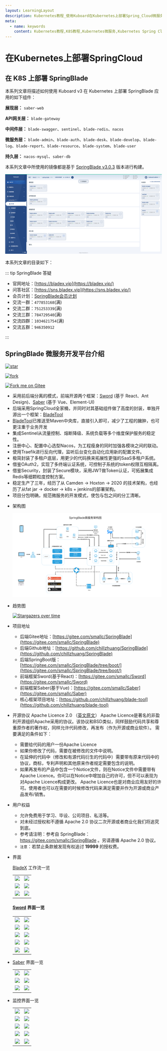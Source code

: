 ```yaml
---
layout: LearningLayout
description: Kubernetes教程_使用Kuboard在Kubernetes上部署Spring_Cloud微服务平台SpringBlade
meta:
  - name: keywords
    content: Kubernetes教程,K8S教程,Kubernetes微服务,Kubernetes Spring Cloud
---
```


# 在Kubernetes上部署SpringCloud

<AdSenseTitle/>

## 在 K8S 上部署 SpringBlade

本系列文章将描述如何使用 Kuboard v3 在 Kubernetes 上部署 SpringBlade 应用的如下组件：

**展现层：**	`saber-web`

**API网关层：**	`blade-gateway`

**中间件层：**	`blade-swagger`、`sentinel`、`blade-redis`、`nacos`

**微服务层：**	`blade-admin`、`blade-auth`、`blade-desk`、`blade-develop`、`blade-log`、`blade-report`、`blade-resource`、`blade-system`、`blade-user`

**持久层：**	`nacos-mysql`、`saber-db`



本系列文章中所使用的镜像都是基于 <a href="https://gitee.com/smallc/SpringBlade/tree/v3.0.3/" target="_blank">SpringBlade v3.0.3</a> 版本进行构建。



![image-20210501144136997](./index.assets/image-20210501144136997.png)



本系列文章的目录如下：





::: tip SpringBlade 答疑

- 官网地址：[https://bladex.vip](https://bladex.vip/)
- 问答社区：[https://sns.bladex.vip](https://sns.bladex.vip/)
- 会员计划：[SpringBlade会员计划](https://gitee.com/smallc/SpringBlade/wikis/SpringBlade会员计划)
- 交流一群：`477853168`(满)
- 交流二群：`751253339`(满)
- 交流三群：`784729540`(满)
- 交流四群：`1034621754`(满)
- 交流五群：`946350912`

:::



## SpringBlade 微服务开发平台介绍



[![star](https://gitee.com/smallc/SpringBlade/badge/star.svg?theme=white)](https://gitee.com/smallc/SpringBlade/stargazers)

[![fork](https://gitee.com/smallc/SpringBlade/badge/fork.svg?theme=white)](https://gitee.com/smallc/SpringBlade/members)

[![Fork me on Gitee](https://gitee.com/smallc/SpringBlade/widgets/widget_6.svg)](https://gitee.com/smallc/SpringBlade)



- 采用前后端分离的模式，前端开源两个框架：[Sword](https://gitee.com/smallc/Sword) (基于 React、Ant Design)、[Saber](https://gitee.com/smallc/Saber) (基于 Vue、Element-UI)
- 后端采用SpringCloud全家桶，并同时对其基础组件做了高度的封装，单独开源出一个框架：[BladeTool](https://github.com/chillzhuang/blade-tool)
- [BladeTool](https://github.com/chillzhuang/blade-tool)已推送至Maven中央库，直接引入即可，减少了工程的臃肿，也可更注重于业务开发
- 集成Sentinel从流量控制、熔断降级、系统负载等多个维度保护服务的稳定性。
- 注册中心、配置中心选型Nacos，为工程瘦身的同时加强各模块之间的联动。
- 使用Traefik进行反向代理，监听后台变化自动化应用新的配置文件。
- 极简封装了多租户底层，用更少的代码换来拓展性更强的SaaS多租户系统。
- 借鉴OAuth2，实现了多终端认证系统，可控制子系统的token权限互相隔离。
- 借鉴Security，封装了Secure模块，采用JWT做Token认证，可拓展集成Redis等细颗粒度控制方案。
- 稳定生产了三年，经历了从 Camden -> Hoxton -> 2020 的技术架构，也经历了从fat jar -> docker -> k8s + jenkins的部署架构。
- 项目分包明确，规范微服务的开发模式，使包与包之间的分工清晰。



* 架构图

  ![img](./index.assets/springblade-framework.png)



* 趋势图

  <a href="https://whnb.wang/smallc/SpringBlade" rel="nofollow"><img src="https://whnb.wang/img/smallc/SpringBlade" alt="Stargazers over time"></a>


* 项目地址
  * 后端Gitee地址：[https://gitee.com/smallc/SpringBlade](https://gitee.com/smallc/SpringBlade)
  * 后端Github地址：[https://github.com/chillzhuang/SpringBlade](https://github.com/chillzhuang/SpringBlade)
  * 后端SpringBoot版：[https://gitee.com/smallc/SpringBlade/tree/boot/](https://gitee.com/smallc/SpringBlade/tree/boot/)
  * 前端框架Sword(基于React)：[https://gitee.com/smallc/Sword](https://gitee.com/smallc/Sword)
  * 前端框架Saber(基于Vue)：[https://gitee.com/smallc/Saber](https://gitee.com/smallc/Saber)
  * 核心框架项目地址：[https://github.com/chillzhuang/blade-tool](https://github.com/chillzhuang/blade-tool)

* 开源协议
    Apache Licence 2.0 （[英文原文](http://www.apache.org/licenses/LICENSE-2.0.html)）
    Apache Licence是著名的非盈利开源组织Apache采用的协议。该协议和BSD类似，同样鼓励代码共享和尊重原作者的著作权，同样允许代码修改，再发布（作为开源或商业软件）。
    需要满足的条件如下：
    * 需要给代码的用户一份Apache Licence
    * 如果你修改了代码，需要在被修改的文件中说明。
    * 在延伸的代码中（修改和有源代码衍生的代码中）需要带有原来代码中的协议，商标，专利声明和其他原来作者规定需要包含的说明。
    * 如果再发布的产品中包含一个Notice文件，则在Notice文件中需要带有Apache Licence。你可以在Notice中增加自己的许可，但不可以表现为对Apache Licence构成更改。
    Apache Licence也是对商业应用友好的许可。使用者也可以在需要的时候修改代码来满足需要并作为开源或商业产品发布/销售。

* 用户权益
  * 允许免费用于学习、毕设、公司项目、私活等。
  * 对未经过授权和不遵循 Apache 2.0 协议二次开源或者商业化我们将追究到底。
  * 参考请注明：参考自 SpringBlade：https://gitee.com/smallc/SpringBlade 。另请遵循 Apache 2.0 协议。
  * `注意`：若禁止条款被发现有权追讨 **19999** 的授权费。

* 界面

  [BladeX](https://bladex.vip/#/vip) 工作流一览
    <table>
        <tr>
            <td><img src="https://gitee.com/smallc/SpringBlade/raw/master/pic/bladex-flow1.png"/></td>
            <td><img src="https://gitee.com/smallc/SpringBlade/raw/master/pic/bladex-flow2.png"/></td>
        </tr>
        <tr>
            <td><img src="https://gitee.com/smallc/SpringBlade/raw/master/pic/bladex-flow3.png"/></td>
            <td><img src="https://gitee.com/smallc/SpringBlade/raw/master/pic/bladex-flow4.png"/></td>
        </tr>
        <tr>
            <td><img src="https://gitee.com/smallc/SpringBlade/raw/master/pic/bladex-flow5.png"/></td>
            <td><img src="https://gitee.com/smallc/SpringBlade/raw/master/pic/bladex-flow6.png"/></td>
        </tr>
    </table>

    #### [Sword](https://gitee.com/smallc/Sword) 界面一览
    <table>
        <tr>
            <td><img src="https://gitee.com/smallc/SpringBlade/raw/master/pic/sword-main.png"/></td>
            <td><img src="https://gitee.com/smallc/SpringBlade/raw/master/pic/sword-menu.png"/></td>
        </tr>
        <tr>
            <td><img src="https://gitee.com/smallc/SpringBlade/raw/master/pic/sword-menu-edit.png"/></td>
            <td><img src="https://gitee.com/smallc/SpringBlade/raw/master/pic/sword-menu-icon.png"/></td>
        </tr>
        <tr>
            <td><img src="https://gitee.com/smallc/SpringBlade/raw/master/pic/sword-role.png"/></td>
            <td><img src="https://gitee.com/smallc/SpringBlade/raw/master/pic/sword-user.png"/></td>
        </tr>
        <tr>
            <td><img src="https://gitee.com/smallc/SpringBlade/raw/master/pic/sword-dict.png "/></td>
            <td><img src="https://gitee.com/smallc/SpringBlade/raw/master/pic/sword-log.png"/></td>
        </tr>
        <tr>
            <td><img src="https://gitee.com/smallc/SpringBlade/raw/master/pic/sword-locale-cn.png"/></td>
            <td><img src="https://gitee.com/smallc/SpringBlade/raw/master/pic/sword-locale-us.png"/></td>
        </tr>
    </table>

* [Saber](https://gitee.com/smallc/Saber) 界面一览
    <table>
        <tr>
            <td><img src="https://gitee.com/smallc/SpringBlade/raw/master/pic/saber-user.png"/></td>
            <td><img src="https://gitee.com/smallc/SpringBlade/raw/master/pic/saber-role.png"/></td>
        </tr>
        <tr>
            <td><img src="https://gitee.com/smallc/SpringBlade/raw/master/pic/saber-dict.png"/></td>
            <td><img src="https://gitee.com/smallc/SpringBlade/raw/master/pic/saber-dict-select.png"/></td>
        </tr>
        <tr>
            <td><img src="https://gitee.com/smallc/SpringBlade/raw/master/pic/saber-log.png"/></td>
            <td><img src="https://gitee.com/smallc/SpringBlade/raw/master/pic/saber-code.png"/></td>
        </tr>
    </table>

* 监控界面一览
    <table>
        <tr>
            <td><img src="https://gitee.com/smallc/SpringBlade/raw/master/pic/springblade-grafana.png"/></td>
            <td><img src="https://gitee.com/smallc/SpringBlade/raw/master/pic/springblade-harbor.png"/></td>
        </tr>
        <tr>
            <td><img src="https://gitee.com/smallc/SpringBlade/raw/master/pic/springblade-traefik.png"/></td>
            <td><img src="https://gitee.com/smallc/SpringBlade/raw/master/pic/springblade-traefik-health.png"/></td>
        </tr>
        <tr>
            <td><img src="https://gitee.com/smallc/SpringBlade/raw/master/pic/springblade-nacos.png"/></td>
            <td><img src="https://gitee.com/smallc/SpringBlade/raw/master/pic/springblade-sentinel.png"/></td>
        </tr>
        <tr>
            <td><img src="https://gitee.com/smallc/SpringBlade/raw/master/pic/springblade-admin1.png"/></td>
            <td><img src="https://gitee.com/smallc/SpringBlade/raw/master/pic/springblade-admin2.png"/></td>
        </tr>
        <tr>
            <td><img src="https://gitee.com/smallc/SpringBlade/raw/master/pic/springblade-swagger1.png"/></td>
            <td><img src="https://gitee.com/smallc/SpringBlade/raw/master/pic/springblade-swagger2.png"/></td>
        </tr>
    </table>

